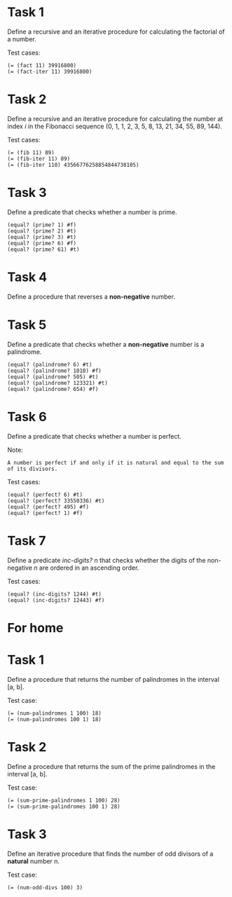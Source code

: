 # Task 1
Define a recursive and an iterative procedure for calculating the factorial of a number.

Test cases:

    (= (fact 11) 39916800)
    (= (fact-iter 11) 39916800)

# Task 2
Define a recursive and an iterative procedure for calculating the number at index *i* in the Fibonacci sequence (0, 1, 1, 2, 3, 5, 8, 13, 21, 34, 55, 89, 144).

Test cases:

    (= (fib 11) 89)
    (= (fib-iter 11) 89)
    (= (fib-iter 110) 43566776258854844738105)

# Task 3
Define a predicate that checks whether a number is prime.

    (equal? (prime? 1) #f)
    (equal? (prime? 2) #t)
    (equal? (prime? 3) #t)
    (equal? (prime? 6) #f)
    (equal? (prime? 61) #t)

# Task 4
Define a procedure that reverses a <strong>non-negative</strong> number.

# Task 5
Define a predicate that checks whether a <strong>non-negative</strong> number is a palindrome.

    (equal? (palindrome? 6) #t)
    (equal? (palindrome? 1010) #f)
    (equal? (palindrome? 505) #t)
    (equal? (palindrome? 123321) #t)
    (equal? (palindrome? 654) #f)

# Task 6
Define a predicate that checks whether a number is perfect.

Note:

    A number is perfect if and only if it is natural and equal to the sum of its divisors.

Test cases:

    (equal? (perfect? 6) #t)
    (equal? (perfect? 33550336) #t)
    (equal? (perfect? 495) #f)
    (equal? (perfect? 1) #f)
    
# Task 7
Define a predicate *inc-digits? n* that checks whether the digits of the non-negative *n* are ordered in an ascending order.

Test cases:

    (equal? (inc-digits? 1244) #t)
    (equal? (inc-digits? 12443) #f)
    
# For home
# Task 1
Define a procedure that returns the number of palindromes in the interval [a, b].

Test case:

    (= (num-palindromes 1 100) 18)
    (= (num-palindromes 100 1) 18)

# Task 2
Define a procedure that returns the sum of the prime palindromes in the interval [a, b].

Test case:

    (= (sum-prime-palindromes 1 100) 28)
    (= (sum-prime-palindromes 100 1) 28)

# Task 3
Define an iterative procedure that finds the number of odd divisors of a <strong>natural</strong> number n.

Test case:

    (= (num-odd-divs 100) 3)